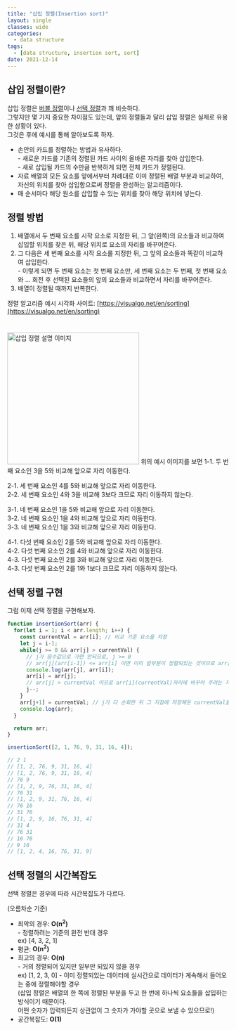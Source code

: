 ```yaml
---
title: "삽입 정렬(Insertion sort)"
layout: single
classes: wide
categories:
  - data structure
tags:
  - [data structure, insertion sort, sort]
date: 2021-12-14
---
```


## 삽입 정렬이란?
삽입 정렬은 <a href="https://jindonyy.github.io/TIL/data%20structure/bubble-sort/">버블 정렬</a>이나 <a href="https://jindonyy.github.io/TIL/data%20structure/selection-sort/">선택 정렬</a>과 꽤 비슷하다.  
그렇지만 몇 가지 중요한 차이점도 있는데, 앞의 정렬들과 달리 삽입 정렬은 실제로 유용한 상황이 있다.  
그것은 후에 예시를 통해 알아보도록 하자.  
* 손안의 카드를 정렬하는 방법과 유사하다.  
  \- 새로운 카드를 기존의 정렬된 카드 사이의 올바른 자리를 찾아 삽입한다.  
  \- 새로 삽입될 카드의 수만큼 반복하게 되면 전체 카드가 정렬된다.  
* 자료 배열의 모든 요소를 앞에서부터 차례대로 이미 정렬된 배열 부분과 비교하여, 자신의 위치를 찾아 삽입함으로써 정렬을 완성하는 알고리즘이다.
* 매 순서마다 해당 원소를 삽입할 수 있는 위치를 찾아 해당 위치에 넣는다.

## 정렬 방법
1. 배열에서 두 번째 요소를 시작 요소로 지정한 뒤, 그 앞(왼쪽)의 요소들과 비교하여 삽입할 위치를 찾은 뒤, 해당 위치로 요소의 자리를 바꾸어준다.
3. 그 다음은 세 번째 요소를 시작 요소롤 지정한 뒤, 그 앞의 요소들과 똑같이 비교하여 삽입한다.  
  \- 이렇게 되면 두 번째 요소는 첫 번째 요소만, 세 번째 요소는 두 번째, 첫 번째 요소와 ... 회전 후 선택된 요소들의 앞의 요소들과 비교하면서 자리를 바꾸어준다.
4. 배열이 정렬될 때까지 반복한다.  

정렬 알고리즘 예시 시각화 사이트: [https://visualgo.net/en/sorting](https://visualgo.net/en/sorting)
  
<img src='{{ "/assets/images/2021-12-14-post-img1.png" | relative_url }}' style="width:300px;margin-top: 1.8em;" title="삽입 정렬 설명 이미지" alt="삽입 정렬 설명 이미지"/>
위의 예시 이미지를 보면  
1-1. 두 번째 요소인 3을 5와 비교해 앞으로 자리 이동한다.  
  
2-1. 세 번째 요소인 4를 5와 비교해 앞으로 자리 이동한다.  
2-2. 세 번째 요소인 4와 3을 비교해 3보다 크므로 자리 이동하지 않는다.  
  
3-1. 네 번째 요소인 1을 5와 비교해 앞으로 자리 이동한다.  
3-2. 네 번째 요소인 1을 4와 비교해 앞으로 자리 이동한다.  
3-3. 네 번째 요소인 1을 3와 비교해 앞으로 자리 이동한다.  
  
4-1. 다섯 번째 요소인 2를 5와 비교해 앞으로 자리 이동한다.  
4-2. 다섯 번째 요소인 2를 4와 비교해 앞으로 자리 이동한다.  
4-3. 다섯 번째 요소인 2를 3와 비교해 앞으로 자리 이동한다.  
4-3. 다섯 번째 요소인 2를 1와 1보다 크므로 자리 이동하지 않는다.  

## 선택 정렬 구현
그럼 이제 선택 정렬을 구현해보자.

```javascript
function insertionSort(arr) {
  for(let i = 1; i < arr.length; i++) {
    const currentVal = arr[i]; // 비교 기준 요소을 저장
    let j = i-1;
    while(j >= 0 && arr[j] > currentVal) {
      // j가 음수값으로 가면 안되므로, j >= 0
      // arr[j](arr[i-1]) <= arr[i] 이면 이미 앞부분이 정렬되있는 것이므로 arr[j] > arr[i]일때만 loop를 돌도록 한다.
      console.log(arr[j], arr[i]);
      arr[i] = arr[j];
      // arr[j] > currentVal 이므로 arr[i](currentVal)자리에 바꾸어 주려는 지점의 요소를 대입한다.
      j--;
    }
    arr[j+1] = currentVal; // j가 다 순회한 뒤 그 지점에 저장해둔 currentVal를 대입한다.
    console.log(arr);
  }

  return arr;
}

insertionSort([2, 1, 76, 9, 31, 16, 4]);

// 2 1
// [1, 2, 76, 9, 31, 16, 4]
// [1, 2, 76, 9, 31, 16, 4]
// 76 9
// [1, 2, 9, 76, 31, 16, 4]
// 76 31
// [1, 2, 9, 31, 76, 16, 4]
// 76 16
// 31 76
// [1, 2, 9, 16, 76, 31, 4]
// 31 4
// 76 31
// 16 76
// 9 16
// [1, 2, 4, 16, 76, 31, 9]
```

## 선택 정렬의 시간복잡도
선택 정렬은 경우에 따라 시간복잡도가 다르다.  
<p style="margin-bottom: 0;">(오름차순 기준)</p>

* 최악의 경우: **O(n<sup>2</sup>)**  
  \- 정렬하려는 기준의 완전 반대 경우  
      ex) [4, 3, 2, 1]  
* 평균: **O(n<sup>2</sup>)**
* 최고의 경우: **O(n)**  
  \- 거의 정렬되어 있지만 일부만 되있지 않을 경우   
      ex) [1, 2, 3, 0]
  \- 이미 정렬되있는 데이터에 실시간으로 데이터가 계속해서 들어오는 중에 정렬해야할 경우  
    (삽입 정렬은 배열의 한 쪽에 정렬된 부분을 두고 한 번에 하나씩 요소들을 삽입하는 방식이기 때문이다.  
    어떤 숫자가 입력되든지 상관없이 그 숫자가 가야할 곳으로 보낼 수 있으므로!)
* 공간복잡도:  **O(1)**